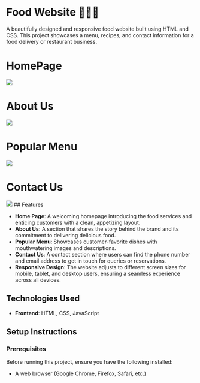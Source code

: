 # Food Website 🍔🍕🍜

A beautifully designed and responsive food website built using HTML and CSS. This project showcases a menu, recipes, and contact information for a food delivery or restaurant business.
# HomePage
<img src="https://i.postimg.cc/QMLwSM0B/Screenshot-2024-12-20-101408.png" style="max-width: 100%; height: auto;" />

# About Us
<img src="https://i.postimg.cc/3wVX2yB6/Screenshot-2024-12-20-103213.png" style="max-width: 100%; height: auto;" /> 

# Popular Menu
<img src="https://i.postimg.cc/ZRNrHTsq/Screenshot-2024-12-20-103303.png" style="max-width: 100%; height: auto;" />

# Contact Us
<img src="https://i.postimg.cc/vZjgNJVx/Screenshot-2024-12-20-103509.png" style="max-width: 100%; height: auto;" />
## Features

- **Home Page**: A welcoming homepage introducing the food services and enticing customers with a clean, appetizing layout.
- **About Us**: A section that shares the story behind the brand and its commitment to delivering delicious food.
- **Popular Menu**: Showcases customer-favorite dishes with mouthwatering images and descriptions.
- **Contact Us**: A contact section where users can find the phone number and email address to get in touch for queries or reservations.
- **Responsive Design**: The website adjusts to different screen sizes for mobile, tablet, and desktop users, ensuring a seamless experience across all devices.

## Technologies Used

- **Frontend**: HTML, CSS, JavaScript

## Setup Instructions

### Prerequisites

Before running this project, ensure you have the following installed:

- A web browser (Google Chrome, Firefox, Safari, etc.)
